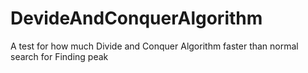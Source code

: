# DevideAndConquerAlgorithm
A test for how much Divide and Conquer Algorithm faster than normal search for Finding peak
